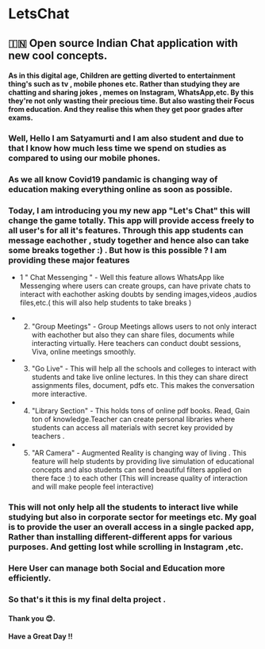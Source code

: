 # LetsChat
## 🇮🇳 Open source Indian Chat application with new cool concepts.
#### As in this digital age, Children are getting diverted to entertainment thing's such as tv , mobile phones etc. Rather than studying they are chatting and sharing jokes , memes on Instagram, WhatsApp,etc. By this they're not only wasting their precious time. But also wasting their Focus from education. And they realise this when they get poor grades after exams. 
### Well, Hello I am Satyamurti and I am also student and due to that I know how much less time we spend on studies as compared to using our mobile phones. 
### As we all know Covid19 pandamic is changing way of education making everything online as soon as possible. 
### Today, I am introducing you my new app "Let's Chat" this will change the game totally. This app will provide access freely to all user's for all it's features. Through this app students can message eachother , study together and hence also can take some breaks together :) . But how is this possible ? I am providing these major features


- 1  " Chat Messenging " - Well this feature allows WhatsApp like Messenging where users can create groups, can have private chats to interact with eachother asking doubts by sending images,videos ,audios files,etc.( this will also help students to take breaks )

- 2. "Group Meetings" - Group Meetings allows users to not only interact with eachother but also they can share files, documents while interacting virtually.
Here teachers can conduct doubt sessions, Viva, online meetings smoothly.

- 3. "Go Live" - This will help all the schools and colleges to interact with students and take live online lectures. In this they can share direct assignments files, document, pdfs etc. This makes the conversation more interactive. 

- 4. "Library Section" - This holds tons of online pdf books. Read, Gain ton of knowledge.Teacher can create personal libraries where students can access all materials with secret key provided by teachers .


- 5. "AR Camera" - Augmented Reality is changing way of living . This feature will help students by providing live simulation of educational concepts  and also students can send beautiful filters applied on there face :) to each other (This will increase quality of interaction and will make people feel interactive)

### This will not only help all the students to interact live while studying but also in corporate sector for meetings etc. My goal is to provide the user an overall access in a single packed app, Rather than installing different-different apps for various purposes. And getting lost while scrolling in Instagram ,etc.
### Here User can manage both Social and Education more efficiently.
### So that's it this is my final delta project .


#### Thank you 😊.
#### Have a Great Day !!

